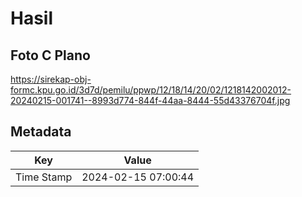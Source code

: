 # Hasil

## Foto C Plano

https://sirekap-obj-formc.kpu.go.id/3d7d/pemilu/ppwp/12/18/14/20/02/1218142002012-20240215-001741--8993d774-844f-44aa-8444-55d43376704f.jpg


## Metadata

| Key        | Value               |
| ---------- | ------------------- |
| Time Stamp | 2024-02-15 07:00:44 |



